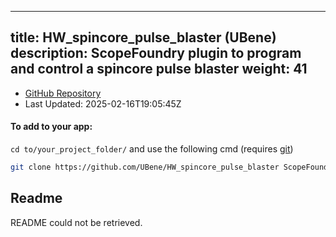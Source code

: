 
---
title: HW_spincore_pulse_blaster (UBene)
description: ScopeFoundry plugin to program and control a spincore pulse blaster
weight: 41
---
- [GitHub Repository](https://github.com/UBene/HW_spincore_pulse_blaster)
- Last Updated: 2025-02-16T19:05:45Z


#### To add to your app:

`cd to/your_project_folder/` and use the following cmd (requires [git](/docs/100_development/20_git/))

```bash
git clone https://github.com/UBene/HW_spincore_pulse_blaster ScopeFoundryHW/spincore_pulse_blaster
```


## Readme
README could not be retrieved.
